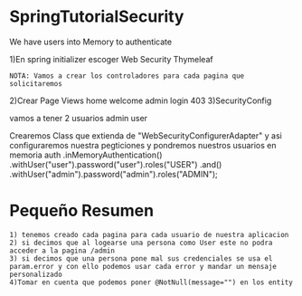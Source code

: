 # SpringTutorialSecurity
We have users into Memory to authenticate 



1)En spring initializer escoger
    Web
    Security 
    Thymeleaf
    
    NOTA: Vamos a crear los controladores para cada pagina que solicitaremos
    
2)Crear Page Views
    home
    welcome
    admin
    login
    403
3)SecurityConfig 
  
  vamos a tener 2 usuarios 
    admin
    user
 
  Crearemos Class que extienda de "WebSecurityConfigurerAdapter" y asi configuraremos nuestra pegticiones
  y pondremos nuestros usuarios en memoria
        auth
                   .inMemoryAuthentication()
                    .withUser("user").password("user").roles("USER")
       .and()
                   .withUser("admin").password("admin").roles("ADMIN");

#   Pequeño Resumen

    1) tenemos creado cada pagina para cada usuario de nuestra aplicacion
    2) si decimos que al logearse una persona como User este no podra acceder a la pagina /admin
    3) si decimos que una persona pone mal sus credenciales se usa el param.error y con ello podemos usar cada error y mandar un mensaje personalizado
    4)Tomar en cuenta que podemos poner @NotNull(message="") en los entity

  

